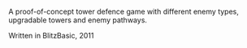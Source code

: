 A proof-of-concept tower defence game with different enemy types, upgradable towers and enemy pathways. 

Written in BlitzBasic, 2011